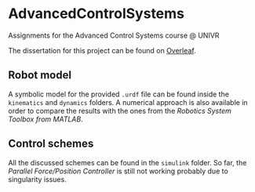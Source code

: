 # AdvancedControlSystems
Assignments for the Advanced Control Systems course @ UNIVR

The dissertation for this project can be found on [Overleaf](https://www.overleaf.com/read/rtrqptrcxzhm).

## Robot model
A symbolic model for the provided `.urdf` file can be found inside the `kinematics` and `dynamics` folders. A numerical approach is also available in order to compare the results with the ones from the _Robotics System Toolbox from MATLAB_. 

## Control schemes
All the discussed schemes can be found in the `simulink` folder. So far, the _Parallel Force/Position Controller_ is still not working probably due to singularity issues.